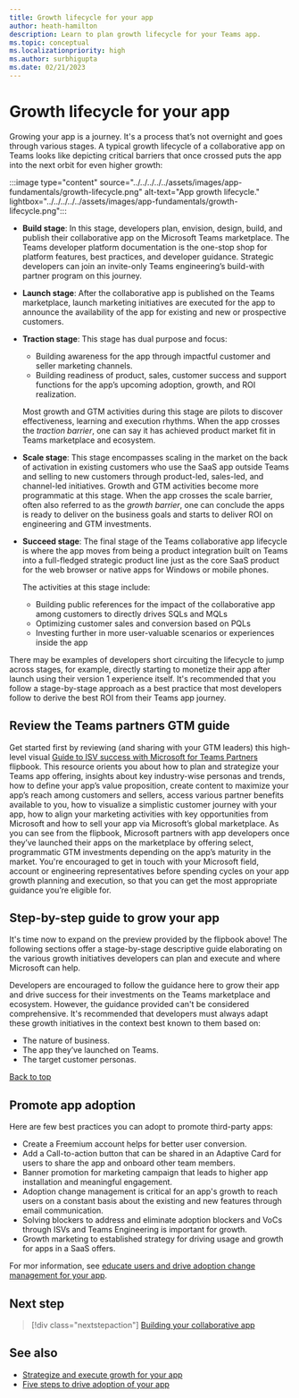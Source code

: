 ```yaml
---
title: Growth lifecycle for your app
author: heath-hamilton
description: Learn to plan growth lifecycle for your Teams app.
ms.topic: conceptual
ms.localizationpriority: high
ms.author: surbhigupta
ms.date: 02/21/2023
---
```


# Growth lifecycle for your app

Growing your app is a journey. It's a process that’s not overnight and goes through various stages. A typical growth lifecycle of a collaborative app on Teams looks like depicting critical barriers that once crossed puts the app into the next orbit for even higher growth:

:::image type="content" source="../../../../../assets/images/app-fundamentals/growth-lifecycle.png" alt-text="App growth lifecycle." lightbox="../../../../../assets/images/app-fundamentals/growth-lifecycle.png":::

- **Build stage**: In this stage, developers plan, envision, design, build, and publish their collaborative app on the Microsoft Teams marketplace. The Teams developer platform documentation is the one-stop shop for platform features, best practices, and developer guidance. Strategic developers can join an invite-only Teams engineering’s build-with partner program on this journey.

- **Launch stage**: After the collaborative app is published on the Teams marketplace, launch marketing initiatives are executed for the app to announce the availability of the app for existing and new or prospective customers.

- **Traction stage**: This stage has dual purpose and focus:

  - Building awareness for the app through impactful customer and seller marketing channels.
  - Building readiness of product, sales, customer success and support functions for the app’s upcoming adoption, growth, and ROI realization.

  Most growth and GTM activities during this stage are pilots to discover effectiveness, learning and execution rhythms. When the app crosses the *traction barrier*, one can say it has achieved product market fit in Teams marketplace and ecosystem.

- **Scale stage**: This stage encompasses scaling in the market on the back of activation in existing customers who use the SaaS app outside Teams and selling to new customers through product-led, sales-led, and channel-led initiatives. Growth and GTM activities become more programmatic at this stage. When the app crosses the scale barrier, often also referred to as the *growth barrier*, one can conclude the apps is ready to deliver on the business goals and starts to deliver ROI on engineering and GTM investments.

- **Succeed stage**: The final stage of the Teams collaborative app lifecycle is where the app moves from being a product integration built on Teams into a full-fledged strategic product line just as the core SaaS product for the web browser or native apps for Windows or mobile phones.

  The activities at this stage include:

  - Building public references for the impact of the collaborative app among customers to directly drives SQLs and MQLs
  - Optimizing customer sales and conversion based on PQLs
  - Investing further in more user-valuable scenarios or experiences inside the app

There may be examples of developers short circuiting the lifecycle to jump across stages, for example, directly starting to monetize their app after launch using their version 1 experience itself. It's recommended that you follow a stage-by-stage approach as a best practice that most developers follow to derive the best ROI from their Teams app journey.

## Review the Teams partners GTM guide

Get started first by reviewing (and sharing with your GTM leaders) this high-level visual [Guide to ISV success with Microsoft for Teams Partners](https://aka.ms/teamsappsGTMguide) flipbook. This resource orients you about how to plan and strategize your Teams app offering, insights about key industry-wise personas and trends, how to define your app’s value proposition, create content to maximize your app’s reach among customers and sellers, access various partner benefits available to you, how to visualize a simplistic customer journey with your app, how to align your marketing activities with key opportunities from Microsoft and how to sell your app via Microsoft’s global marketplace. As you can see from the flipbook, Microsoft partners with app developers once they’ve launched their apps on the marketplace by offering select, programmatic GTM investments depending on the app’s maturity in the market. You're encouraged to get in touch with your Microsoft field, account or engineering representatives before spending cycles on your app growth planning and execution, so that you can get the most appropriate guidance you’re eligible for.

## Step-by-step guide to grow your app

It's time now to expand on the preview provided by the flipbook above! The following sections offer a stage-by-stage  descriptive guide elaborating on the various growth initiatives developers can plan and execute and where Microsoft can help.

Developers are encouraged to follow the guidance here to grow their app and drive success for their investments on the Teams marketplace and ecosystem. However, the guidance provided can't be considered comprehensive. It's recommended that developers must always adapt these growth initiatives in the context best known to them based on:

- The nature of business.
- The app they’ve launched on Teams.
- The target customer personas.

<!--
You can plan your app's growth through the app lifecycle:

- [Build your collaborative app](build-app.md)
- [Launch your collaborative app](launch-app.md)
- [Gain traction for your collaborative app in the market](gain-traction.md)
- [Scale your collaborative app](scale-app.md)
- [Succeed with your collaborative app](succeed.md)
-->

[Back to top](#growth-lifecycle-for-your-app)

## Promote app adoption

Here are few best practices you can adopt to promote third-party apps:

- Create a Freemium account helps for better user conversion.
- Add a Call-to-action button that can be shared in an Adaptive Card for users to share the app and onboard other team members.
- Banner promotion for marketing campaign that leads to higher app installation and meaningful engagement.
- Adoption change management is critical for an app's growth to reach users on a constant basis about the existing and new features through email communication.
- Solving blockers to address and eliminate adoption blockers and VoCs through ISVs and Teams Engineering is important for growth.
- Growth marketing to established strategy for driving usage and growth for apps in a SaaS offers.

For mor information, see [educate users and drive adoption change management for your app](../../../../promote-app-adoption.md#step-3-educate-users-and-drive-adoption-change-management-for-your-app).

## Next step

> [!div class="nextstepaction"]
> [Building your collaborative app](build-app.md)

## See also

- [Strategize and execute growth for your app](overview-app-growth.md)
- [Five steps to drive adoption of your app](../../../../../promote-app-adoption.md)

<!--
### Building your collaborative app

Let’s briefly go over what initiatives are the most impactful during the build stage.

#### What should you as a developer do during the Build stage?

- Alignment on business drivers, success metrics and path to liquidity for your collaborative app.
- Commitment to build a high-quality and sticky collaborative app on Teams and monetize the app via transactable SaaS subscriptions on the marketplace.
- Adherence to platform fundamentals and collaboration apps design principles.
- Executive commit for multi-quarter app roadmap and GTM investments.
- Identification of and agreement with pilot customers to get feedback on the app and adopt once published.

#### Where can Microsoft help?

- Access to proven best practices to build a differentiated, collaborative Teams app.
- In-depth developer documentation with elaborate platform features to build a high quality app.
- White gloved PM, dev, design support from Teams Engineering for strategic developers through the invite-only build-with partner program.
- Support for customer inclusive app design and development for strategic developers through the invite-only build-with partner program.

### Launching your collaborative app

By now you're aware that the core focus at this stage is to announce the availability of the app for existing and new customers. Here’s a rundown of various initiatives and growth levers at your disposal:

#### What should you as a developer do during the Launch stage?

- **Invest strategically into your Microsoft Teams Store listing, landing page and documentation**

    Make sure you’ve links to your Teams app handy for use in your landing page, documentation, marketing materials and so on Refer here: Promote your app on another site to fetch the link to your app inside the Teams in-product marketplace. For AppSource link, head over to Microsoft AppSource and search for your app in the search box. Pick the URL from the browser’s address bar.

    | Growth Lever | Recommendation | Resources and examples for inspiration |
    | --- | --- | --- |
    | Teams Store listing | This is the description and metadata that appears on the public Teams marketplace and is the most important piece of text that conveys what your app can do and the value users can derive out of it. The Teams Store listing appears within the Teams Store in Teams clients as well as on the AppSource public marketplace on the web. Here’s some key guidance: <br> • Call out specifically what your app can do inside Teams vs focusing on your core SaaS product. Users are hiring your app to do a job in Teams, not in your web SaaS app for the browser or native mobile clients and want to certain it can deliver value inside Teams. It will be awesome if you can call out the degree of overlap in terms of supported scenarios between your core SaaS product and Teams app. <br> • Use bullet points and emojis to break the wall of text and achieve better readability <br> • Include screenshots in your listing that show the app’s experience and underscore the user value inside Teams. <br> • Include a video in your listing that shows the app’s experience inside Teams. Generic, marketing videos that talk about the user problem your app is solving or one that simply gives an overview of your entire SaaS product aren't meaningful, don’t convince the user to install your app and often set inaccurate user expectations leading to dissatisfaction. <br> • Make sure to include links to public references and success stories to build trust that your Teams app has already benefited customers. This will instill confidence in new customers looking to acquire or try your app. | Your Teams Store listing must meet the validation guidelines and Teams marketplace policies to be published. <br> Detailed guide for optimizing your Teams Store listing is here: Chapter 2 in Best Practices Guide <br> See Teams Store listings of Polly, Zoho, Atlassian and so on |
    | Landing page | This is the landing page for your app hosted on your website. You can use this page to talk about your Teams app in full detail – the value delivered inside Teams, personas targeted, key scenarios, details of subscription or pricing, customer testimonials and so on You can use this page to receive traffic from your core SaaS product or periodic digital or social campaigns. Here’s some key guidance: <br> • As you’ve built a collaborative app inside Teams, avoid labelling this as a “Teams integration” page and linking it under the “Integrations” section in your website header, navigation menu or footer. <br> • Your Teams collaborative app deserves a top-level link in your website header, navigation menu or footer. Make it easy to discover – more traffic is the first step to increased acquisition. <br> • Use the recommended Teams Store CTA arts on multiple places on this page prominently to direct users to acquire your app. <br> • Include beautiful video, animated gifs and artful screenshots of your real Teams app on this page for an impactful storytelling. Your goal should be to get everyone who lands on this page to try out your Teams app immediately. <br> • Make sure to include links to public references and success stories to build trust that your Teams app has already benefited customers. <br> • It’s a good practice to include a FAQ section where users can quickly find answers to their most common queries related to your Teams app for example, scenarios, features, any additional cost or pricing, which SaaS subscription plans of yours support the Teams app and so on <br> • Include download links to on-demand webinars or sign-up links to scheduled trainings or webinars or events for your Teams app on this page. Remember these are all valuable marketing qualified leads for your app. <br> • Include a section on this page to collect user feedback about the Teams app including new feature asks. You can also use the landing page to frequently showcase the planned roadmap for your Teams app and upcoming features that can be upvoted or downvoted against by users. <br> • This page must link to public pages as well as host downloadable copies of various bills of materials for your Teams app (see bill of materials section later on this page) that is, Technical solution datasheets, Teams app one-pager, IT admin guides, end-user facing app usage guides and so on <br> • Your detailed public Support or documentation page for the Teams app (see Documentation section below) must also be prominently discoverable on this page as users typically stumble upon the app’s landing page via search results. <br> • Add a link to this page in your core SaaS product (for example, web app, native mobile apps) and from periodic digital or social campaigns targeted at users who may be using Teams. <br> • You have a support chatbot available on your website to help visitors find the right information or get human assistance sooner, make sure to deploy and tune the same for visitors coming to this page for your Teams app. | Detailed guide for your website landing page is here: Chapter 3 in Best Practices Guide <br> You must use the following badge on your landing page to direct users to acquire your app from AppSource or the Teams in-client marketplace: <br> :::image type="content" source="../../../assets/images/app-fundamentals/app-badge.png" alt-text="Badge to acquire app from AppSource or Teams in-client marketplace."::: <br> See good examples of landing pages from Polly, Zoho, Atlassian and so on |
    | Documentation | Coinciding with your Teams app going live, you must ensure the following public documentation hosted on your website: <br> 1. Support page for Teams collaborative app: This page must contain any setup and configuration instructions required for the Teams app in your SaaS backend, app rollout and governance guidelines for IT admins, troubleshooting steps and so on for both IT admins and users if or when they run into specific problems, support FAQs, how to raise support requests for your Teams app, SLAs promised and so on Include links to download your app’s technical solution datasheet and IT admin facing guides on this page as well. <br> 2. Usage guide for Teams collaborative app: This is a highly recommended page to handhold new users in getting started with your app. It’s an opportunity to show how users can immediately get value by using your app inside Teams. Include links to download the Teams app one-pager and tend-user facing app usage guides on this page as well. We highly recommend adding a Share to Teams button on this page so that users who found this resource helpful can easily share this with their colleagues. | See good examples of support pages from Polly, Zoho, Atlassian and so on <br> See good examples of additional documentation pages from Wrike, Slido and so on |

- **New social media posts announcing the Teams collaborative app**

    You can generate interest from both existing and new customers as well as drive traffic to your app‘s landing page or directly to the app’s listing in Teams Marketplace through social media posts and paid campaigns executed on your social channels. Don’t forget to include media such as a video or an animated gif in your post to make it rich and interactive. Tag @M365 and @MicrosoftTeamsi in your posts as well as use the hashtags #Teamsapps, #MicrosoftTeams, #TeamsISV throughout the year in social media posts for your collaborative app to extend exposure and flag Microsoft’s social team for a potential retweet.

    :::row:::
        :::column span="3":::
            Connect with the Microsoft 365 ISV Benefits Service Desk to seek guidance for your social media campaign, possible collaboration with Microsoft for execution and the success metrics you should measure for example, number of views or clicks on your social posts, number of visitors on your landing page, number of MQLs generated on the landing page, number of visitors to the app’s listing in marketplace, number of Teams app installs post launch and so on.
        :::column-end:::
        :::column span="":::

            :::image type="content" source="../../../assets/images/app-fundamentals/social-media-posts.png" alt-text="Social media posts":::

        :::column-end:::
    :::row-end:::

- **Public blog post announcing the new Teams app**

    Blog posts help communicate the value of your app and its integration with Microsoft Teams to your audience. Use your blog to introduce your Teams app, how to use it and communicate the value prop for your users including use cases, scenarios, customer stories. Include logos, animated gifs, screenshots, quotes, URLs, and information pertinent to promoting your app.

    > [!NOTE]
    > When using your blog channel to drive press or media coverage or to request Microsoft quotes, please refer to Microsoft’s Press Release guidelines for reviews (see the press release section). Example blog posts: Wrike, Adobe Creative Cloud, MeisterTask, MindMeister, Workday.

- **Press Release announcing the new Teams app**

    Use PRs to publicly announce the application you've built and your collaboration with Microsoft. Note that press releases and quotes must be reviewed by Microsoft representatives. Connect with the Microsoft 365 ISV Benefits Service Desk to avail of the service to review your press release draft and get a quote from Microsoft. Once you publicly post your press release, evangelize through other channels. Microsoft doesn't post partner press releases. Example press releases.

- **Banners in web SaaS app to announce the new Teams app**

    :::row:::
        :::column span="3":::
            Include in-product CTAs prominently in your web SaaS product to let users know about your new or updated Teams collaborative app. You can leverage transient banners, notifications bar, what’s new notifications inside the SaaS product’s UI for all users or push notifications to relevant users such as those belonging to your customer organizations who use Microsoft 365. The banner or notification CTA can direct users to your app‘s landing page or directly to the app’s listing in Teams Marketplace.
        :::column-end:::
        :::column span="":::
            :::image type="content" source="../../../assets/images/app-fundamentals/in-product-banner.png" alt-text="In-product banner":::
        :::column-end:::
    :::row-end:::
 
- **Free and extended trials for new Teams users**

    Since your goal at this stage is to achieve product-market fit for your app, it’s critical to learn how users are perceiving your new app and if they’re getting the intended value by using the app. If not already done for your core SaaS product, offer free trials to users who sign up for your app (and SaaS service) through the Teams channel. If you already offer trials for your SaaS product and your standard free trial period is 15 days, consider extending the trial period for Teams users to 30-60 days. Given you’ve built your Teams app for collaborative use cases, you'll naturally want trial users to invite their colleagues as well to use your app in shared context inside Teams. An extended trial facilitates collaborative evaluation of your app and increases the likelihood of these users converting to paid and sticky customers.

- **Launch offers and promotions to acquire users for Teams app**

    To acquire new customers for your Teams collaborative app, consider offering a little extra incentive to Teams users over and above what’s available for your core SaaS product.

    :::row:::
        :::column span="3":::
            If your app requires paid subscriptions, consider offering launch period discounts. Even promotions such as 1:1 product demos, customer success consultations, invite-only webinars, trainings for the entire business unit or team using your Teams app can go a long way to differentiate your app and accelerate customer acquisition. If you've already listed your transactable SaaS subscriptions for the Teams app in the marketplace, make sure to price them at a discount to encourage users to purchase your offer directly from the Teams marketplace.
        :::column-end:::
        :::column span="":::
            :::image type="content" source="../../../assets/images/app-fundamentals/trials-store-listing.png" alt-text="free or extended trials in Teams Store listing and FRE flow.":::
        :::column-end:::
    :::row-end:::

- **Announce Teams app to your entire customer base**

    The first time your Teams app goes live on the marketplace as well as for major subsequent updates, consider outreach to your entire customer base announcing the availability of the app. While social media posts, public blog post and press releases are for the entire world audience, to-customer emails are the best channel to drive awareness about your app within existing customer organizations. Make sure to introduce your Teams app, how to use it and communicate the value prop for your users very briefly including use cases, scenarios, customer stories via animated gifs, screenshots, quotes, and CTAs to your app’s public landing page and install links to the Teams marketplace for those willing to get started immediately.

- **App Bill of Materials: Pitch deck, value prop, demo, datasheets, and so on**

    :::row:::
        :::column span="":::
        :::image type="content" source="../../../assets/images/app-fundamentals/app-bill-a.png" alt-text="App bill material":::
        :::column-end:::
        :::column span="3":::
        To help Microsoft’s customer-facing teams talk about your app, we encourage you to develop Go-to-  Market Bill of Materials (GTM BOM) that enable thousands of Microsoft customer-facing personnel to successfully discuss and demonstrate the benefits of your app when meeting with customers.
        :::column-end:::
        :::column span="":::
        :::image type="content" source="../../../assets/images/app-fundamentals/app-bill-b.png" alt-text="App bill of materials":::
        :::column-end:::
    :::row-end:::

    | GTM BOM asset | Description |
    | --- | --- |
    | One-page overview | Provides an overview of what your app does and the core value proposition of using the app inside Microsoft Teams. |
    | Customer pitch deck | A customer-shareable PowerPoint presentation that demonstrates the value of your app integrated within the Microsoft Teams platform. The presentation details the core benefits, features and capabilities of your app and includes a story of a customer successfully using your app. |
    | Demo video | A 60-second video that demonstrates the features of your app and how it adds value to your customer. |
    | Global contacts list | A list of contacts within your organization across regions that Microsoft customer success, sales and engineering teams can engage to facilitate app deployment and onboard new customers. |
    | Customer success story | A one-page PowerPoint slide that shares how a customer is successfully using your app in Microsoft Teams and the benefit they're receiving from it. |
    | Customer support for end users and IT Admins | An overview of how customers can get support for any issues they encounter using your integrated Microsoft Teams app. |
    | IT Admin - App Config and Rollout Guide | A guide for IT admins of customer organizations to configure and rollout the integrated Microsoft Teams app for their users. |
    | End User - Getting Started and Usage Guide | A guide for end users on how to get signed in and use the features of your integrated Microsoft Teams app. |
    | Technical solution datasheet | Provides an overview of the architecture, APIs, data handling and compliance aspects of your Teams app. This document is helpful for IT admins as well as  Microsoft sales and customer success engineers when rolling out an overall solution into a customer’s organization. |
    | Adoption templates (emails, flyers) | An email both your customers and Microsoft’s customer-facing employees can use to drive awareness of your app within the customer organization. |

#### Where can Microsoft help?

- **Support for launch content asset development**: Connect with the Microsoft 365 ISV Benefits Service Desk and request access to co-branded marketing templates and branding guidance for use in your Microsoft Teams marketing activities. Review the template(s) or guidance provided and upload your drafted GTM BOM asset(s) and request form(s) to your custom SharePoint folder for Microsoft to distribute internally.
- **Teams Store listing optimization**: Improve your solution listing in Teams marketplace
- Teams Store marketing toolkit - Apply best practices and leverage templated campaign collateral to customize marketing for your Teams app
- **Partner press release and blog content review**: Publicly announce your Teams app by leveraging this service to review of a press release you draft and get a quote from a Microsoft representative.
- **Amplify partner press release and blog on social**: Microsoft can help Teams customers gain awareness of your new or updated collaborative app by including your app in the Commercial Marketplace “What’s New” blog as well as amplifying your blog or PR on social channels.
- **Microsoft Teams TechCommunity Blog Post**: Get in touch with your Microsoft field, account, or engineering representatives to discuss the possibility of publishing a dedicated blog post on Teams blog such as this.
- **Features placements in AppSource and the Teams in-product Teams Store**: Get in touch with your Microsoft field, account, or engineering representatives or connect with the Microsoft 365 ISV Benefits Service Desk to feature your app in AppSource and or or the Teams in-client Teams Store merchandising sections. Please note that the Teams Store editorial team determines the prominence and location of an app within the editorial sections such as promo banner on the Teams Store based on ranking parameters described here.
- **Co-present in Teams app-focused public webinars hosted by you**: Get in touch with your Microsoft field, account, or engineering representatives to request their participation in to-customer webinars you’re planning to announce and evangelize your Teams collaborative app.

### Gaining traction for your collaborative app in the market

As a reminder, you’ll now want to gain mindshare for your collaborative app among top customers and build readiness to scale adoption, growth and start realizing return on investment. Here are the various initiatives and growth levers at your disposal:

#### What should you as a developer do during the Traction stage?

- **Upskill Customer Success team on your new Teams app**:

    Your collaborative app for Teams is just another product line or channel for your customers to use your SaaS service and hence, training your customer success personnel on the Teams app, especially how to get customers started with the app, high value scenarios and use cases, how to get the most out of the app and so on is of critical importance. For new customers who use Microsoft 365, your customer success team must lead the conversations with your Teams collaborative app as it will offer unique, differentiated value to users through collaborative workflows beyond the high value scenarios powered by your core SaaS product. For existing customers who use Microsoft 365, your customer success team must immediately set up time to introduce your new Teams app to these customers, demo the experience and then work out a plan to activate these overlapping customers on Teams. To achieve product-led growth, you must strategically upskill your customer success teams to access and monitor product acquisition, engagement, task completion and value realization metrics or milestone for customers using your collaborative Teams app to perform outreach and intervention at the right time to assist users in their journey with your app. Also establish a process to channel customer feedback from this team to inform roadmap planning and growth experimentation for your Teams app. It will be a good idea to have your customer success team conversant in day-to-day usage of Microsoft Teams and up to speed with all topics in the Teams admin-facing public documentation sections “Third-party apps in Microsoft Teams” and “Admin controls to govern apps” since your customers will need this expertise.

- **Upskill Customer Support staff on new Teams app**:

    Similar to Customer Success teams, it's imperative to train your customer support team on the Teams app, frequent user scenarios, common queries, guidance w.r.t. troubleshooting, any pre-configuration required, app rollout and governance of the Teams app in customer organizations. Your support team may get fairly nuanced queries about your app in Teams and to continue delivering a delightful experience for your customers, you must ensure the team has basic understanding of Microsoft Teams, Teams apps in general, nuances about your Teams collaborative app, security, compliance and permissions for your Teams app, app management and governance features in Teams among other things. It will be a good idea to have a support team that’s conversant in day-to-day usage of Microsoft Teams and is up to speed with all topics in the Teams admin-facing public documentation sections “Third-party apps in Microsoft Teams” and “Admin controls to govern apps” as your customers will need this expertise.

- **Showcase Teams app in your annual customer conference**:

    Your own flagship annual customer or partner conference is the perfect opportunity to announce and showcase your new or updated Teams collaborative app to the world and get immediate traction going. Get in touch with your Microsoft field, account, or engineering representatives to request their participation in to-customer webinars you’re planning to announce and evangelize your Teams collaborative app.

- **Drive awareness of the app in select customer orgs**:

    While at the launch stage you’d announced the availability of your new Teams app to the entire customer base, it’s time to build traction by going targeted. Identify a shorter list of existing customers of your SaaS product who use Microsoft 365 and then drive awareness among these customers through your customer success team. Your customer success team must set up time to introduce your new Teams app to these customers, demo the experience and then work out a plan to activate these overlapping customers on Teams. These activation motions will allow your customer success and customer support teams to learn how to drive programmatic adoption, tackle common customer queries and build real-world expertise on the Teams app.
- **App activation in pre-identified pilot Teams customers**:

    Before shipping the Teams app on the marketplace, you would have identified 3-5 pilot customers with whom you reviewed the envisioned app scenarios and design mocks to build confidence towards the product you’re building. It’s now time to leverage your customer success team to activate those select 3-5 customers. This won't only lead towards product-market fit but also serve as a source of rich customer feedback to improve the app in future versions.

- **Share overlapping customer orgs to plan co-activation**:

    For large, strategic enterprise customers that use your SaaS product as well as Microsoft Teams, Microsoft’s customer-facing resources can partner with your sales and customer success teams to drive co-activation of your app in the customer organization. Note that Microsoft evaluates co-activation opportunities for apps based on customer interest, adoption opportunity (sold seat size in customer account) and so on among other criteria. Get in touch with your Microsoft field, account, or engineering representatives to request potential, co-activation of your Teams collaborative app in strategic enterprise customer accounts.

- **Commerce transact integration to make your Teams app monetization-ready**:

    One of the goals of the Traction stage is to build readiness for future adoption and ROI realization from your collaborative Teams app. Once you start seeing sticky adoption and positive feedback for your collaborative app among the pilot and significant customers, you can begin planning monetization for your app on the Teams marketplace. Get started here.

- **M365 Certification to make Teams app enterprise-ready**:

    The Microsoft 365 Certification is designed to show customers that your collaborative app has been vetted against controls derived from leading industry-standard frameworks and that strong security, privacy and compliance practices are in place to protect customer data when the app is in use. Since most Teams customers are large enterprises, having your app M365 certified aids in building trust with the IT admins (see how here) as well as result in smoother, faster adoption in customer organizations. Find more here.

- **Drive traffic from web SaaS app: “Use in Teams” CTA and “Share to Teams”**:

    While during the launch stage, you leveraged transient banners, notifications bar, what’s new notifications inside the SaaS product’s UI for all users to announce your Teams app. It’s time now to nudge users who may be using Microsoft Teams to start using your collaborative app for scenarios that are better together in Teams vs your core web SaaS experience.

    :::row:::
        :::column span="3":::
            Surface deeplinks within your browser-based web SaaS experience to transport users to specific views inside your Teams app (for example, personal app, tabs, conversational bot or meeting extensions with shared meeting stage or in-meeting tab) and implement the highly recommended Share to Teams control within your browser-based web SaaS experience to enable users to share and start collaborating around a content or object from your SaaS product inside Teams with their colleagues.
        :::column-end:::
        :::column span="":::
            :::image type="content" source="../../../assets/images/app-fundamentals/drive-traffic-saas-app.png" alt-text="Drive traffic from your SaaS app.":::
        :::column-end:::
    :::row-end:::

    To get maximum ROI, surface these nudges contextually for scenarios which are inherently collaborative over chat or in meetings as those are best delivered inside Microsoft Teams through your app.

#### Where can Microsoft help?

- **Teams Store merchandising: Editorial Articles**: The Teams Store editorial team curates editorial sections on the in-product Teams Store based on various ranking parameters.

    :::row:::
        :::column span="3":::
            Editorial articles provide a list of app suggestions to users within the Teams Store that meet specific scenario objectives with a clear call-to-action to install the app while reading the article. Get in touch with your Microsoft field, account or engineering representatives or connect with the Microsoft 365 ISV Benefits Service Desk to feature your app in these Editorial Articles.
        :::column-end:::
        :::column span="":::
            :::image type="content" source="../../../assets/images/app-fundamentals/editorial-articles.png" alt-text="Editorial articles.":::
        :::column-end:::
    :::row-end:::

- **On-demand access to digital marketing content**: Digital Marketing Content OnDemand service provides go-to-market content in fresh weekly campaigns at no cost to Microsoft partners. Unlock expertise that can drive customer engagement and elevate your business. Connect your social media accounts and email lists to select, customize, and share content with automatic updates that push to your company’s social media accounts or send direct email communication to customers.
- **Joint webinar to existing and new target customers**: Participate in a joint webinar with Microsoft and other partners to showcase the value of your Teams collaborative app to customers. You can connect with the Microsoft 365 ISV Benefits Service Desk to find opportunities and execute.
- **Include app in Microsoft-run digital campaigns**: Highlight your Microsoft Teams app in a Microsoft-led digital campaign based on specific industries or contemporary themes for example, hybrid work. You can connect with the Microsoft 365 ISV Benefits Service Desk to find opportunities and execute.
- **App availability shared internally with field and CPMs**: Drive awareness of your published Microsoft Teams app to the customer-facing roles within Microsoft such as the field or Teams Engineering’s customer PMs. Get in touch with your Microsoft field, account or engineering representatives or connect with the Microsoft 365 ISV Benefits Service Desk to make use of this opportunity. Please note that Go-to-Market Bill of Materials (GTM BOM) for your app is a pre-requisite for this.
- **Engineering support for app monetization in Teams marketplace**: Strategic developers who are part of the invite-only Teams engineering’s build-with partner program get access to robust technical guidance and best practices from engineering to build transact SaaS and new, pilot features to improve the purchase funnel for their apps. You can also unlock additional GTM benefits and CSP channel partnership programs for early-bird apps with live transact SaaS offers.
- **Share best practices for customer app rollout and activation**: Strategic developers who are part of the invite-only Teams engineering’s build-with partner program get access to several time- and market-tested best practices to drive faster adoption of your collaborative app in customers. Do not forget to upskill using the Teams admin-facing public documentation sections “Third-party apps in Microsoft Teams” and “Admin controls to govern apps” to aid during app rollout, activation, and governance.
- **Invite to present in internal platform growth forums**: Get in touch with your Microsoft field, account, or engineering representatives to feature in invite-only collaborative app growth forums where you can showcase your app to customer-facing teams within Microsoft, train them on value proposition and high value scenarios and so on to have impactful conversations with existing or new prospective customers for your app.

### Scaling your collaborative app

To reiterate, this stage is all about putting learnings from previous ad-hoc, pilot motions to use in programmatically activating existing customers and selling to new customers via all possible initiatives. The following growth levers are pertinent at this stage:

#### What should you as a developer do during the Scale stage?

- **Become CSP channel ready for the Teams app**:

    Listing your SaaS subscriptions on the Teams marketplace gives you access to 90,000+ reseller partners (called cloud solution providers or CSPs) around the world who already manage a significant customer install base. You can scale your business through this channel without making a full investment in solutions, experts, salesforce, and events - but instead get to market faster and at exponential scale compared to selling solely through your own sales motions. To scale your app, become CSP channel ready (see here: CSP Channel Readiness Guide for Teams app ISVs). Once your app becomes CSP ready, it will get featured on this landing page to appear in Teams apps that have become CSP Channel Ready public handbook.

- **Onboard CSP resellers to extend app’s sales reach**:

    Once you become CSP channel ready by completing the pre-requisites detailed here, browse through the CSP list on the Partner Center to find resellers you can get in touch with to negotiate a partnership. You can find detailed partner profile information in the Partner Center or using the public partner finder on AppSource.

- **Tailor SaaS offers for customers and CSP resellers**:

    Teams marketplace allows you to create private offers that is, time-bound pricing of your SaaS subscription for Teams app with customized, pre-negotiated terms for CSPs. You can also create private plans for targeted customers to offer negotiated pricing. Help your sales team secure large new customer deals leading with your Teams collaborative app and offering private pricing to your customers via the Teams marketplace – leaving tax remittance, payments, and subscription billing to Microsoft.

- **Digital webinars for existing customers and new prospects**:

    Host digital webinars at regular cadences to showcase the value of your Microsoft Teams app to customers. Your customer success team and pre-sales or sales team must funnel relevant existing customers and new prospects as leads to target these webinar invitations to. Make sure to include the links to sign-up for these webinars on your app’s landing page on your website and also in your Teams Store listing to attract new, exploratory users who may be interested in learning more about the app. Get in touch with your Microsoft field, account or engineering representatives to request their participation in hero instances of these to-customer webinars.

- **Digital ad campaigns to target customers for app install and use**:

    Generate interest from new customer accounts and drive traffic to your collaborative app listing in Teams marketplace with paid media campaigns executed on your social channels. Connect with the Microsoft 365 ISV Benefits Service Desk to seek guidance for your digital campaign, identify target customer accounts and personas, collaboration on paid media plan, possible budget funding and agreeing on the success metrics you should measure for example, click through rate, cost per click, # of clicks, no. of MQLs generated on the landing page, # of visitors to the app’s listing in marketplace, resulting # of Teams app installs, and so on.

- **Publish customer demand and app’s impact story**:

    :::row:::
        :::column span="3":::
            Share real customer stories of increased employee productivity by using your collaborative app inside Teams with a 4–5-minute video that can be used for demand generation, digital marketing campaigns or showcased on public pages. Nominate a customer and gain their commitment to participate in the story. Work with the customer on the narrative and be sure to include the benefits derived from your collaborative app, as well as the added productivity gains seen by the customer (quantifiable gains are preferred).
        :::column-end:::
        :::column span="":::
            :::image type="content" source="../../../assets/images/app-fundamentals/customer-story-isv.png" alt-text="Customer story on the landing story of ISV website.":::
        :::column-end:::
    :::row-end:::

    Once developed, you must host one or more of these customer stories prominently on the landing page of the Teams app on your website and promote it via paid, earned media or social media posts to highlight the success of the app.

- **Showcase Teams app in leading industry events**:

    While building traction, you showcased the collaborative app in Teams during your annual customer conference. It’s time to expand the coverage to well-known public industry events where you've a prominent presence or conferences which you sponsor. Your executives can include the Teams app in their keynote or showcase your innovation centre-stage, which is bound to attract both existing and new prospective customers.

- **User re-targeting and re-engagement basis app analytics**:

    :::row:::
        :::column span="3":::
            A core product-led growth initiative, use signals from your app analytics to re-target users who’ve recently engaged with your app in Teams but haven't reached a value realization milestone defined by you. Users who’s not visited your app or churned recently can be re-engaged to bring back to your app.
        :::column-end:::
        :::column span="":::
            :::image type="content" source="../../../assets/images/app-fundamentals/remarket-retarget.png" alt-text="Re-market via emails and re-target using Teams notifications.":::
        :::column-end:::
    :::row-end:::

    Remember, your goal is to get users to frequently experience value by using your collaborative app, so that they can convert to sticky, habitual users and eventually convert into paying customers.

- **Co-activation in mutually identified existing customers**:

    Based on the list you’ve shared with your Microsoft field, account or engineering representatives while building traction, it’s time to execute co-activation and adoption of your collaborative app in customer accounts with significant seat sizes. Your customer success team will play a major driving role in this motion working alongside business decision makers, IT decision makers and end-users that is, employees of the customer organization who are going to use your app inside Teams. Just enabling the app inside Teams won't be enough – instead, adoption and change management practices led by your customer success team through org-wide emailers at regular cadences, flyers, retention campaigns, user trainings, identifying and scaling through app champions in each team and constantly keeping an eye on app usage metrics within the customer’s tenant is required to form a habit among users.

- **Growth hacking via in-product scenario experimentation**:

    Continuously monitor what’s happening inside your collaborative app through analytics and measure the value end-users are obtaining. To positively impact product and business metrics such as # of app installs, activation rate, task completing, new user retention and churn, referrals and so on, a rapid, always-on experimentation work-stream allows byte-sized tweaks to your app experience, resulting in more control and lesser risk compared to monolithic, big changes spaced far apart. Make sure to instrument code and track analytics for your app right from the very first version and have your dedicated Teams app crew or your existing SaaS product growth team of PM, Dev, Design upskilled on Teams platform to take ownership of this work-stream to derive maximum ROI.

#### Where can Microsoft help?

- **Co-activation in mutually identified existing customers**: Note that Microsoft will evaluate co-activation opportunities in large customer accounts based on customer interest, adoption opportunity (sold seat size in customer account) and so on among other criteria.

:::row:::
    :::column span="3":::
        - **Support joint customer success story development** Connect with the Microsoft 365 ISV Benefits Service Desk to seek guidance and execute. You will be able to leverage Microsoft slide templates, customer story intake form, customer interview template, and vendor video production or copy writing services. Introduce the creative team to the customer and facilitate the interviews and review processes until the story is approved by all parties. The Microsoft 365 ISV Benefits team will make sure your customer story is published to the internal Microsoft Teams Platform Resource Library and the Transformed by Teams portal.
    :::column-end:::
    :::column span="":::
        :::image type="content" source="../../../assets/images/app-fundamentals/customer-success-story-1.png" alt-text="Teams customer success story.":::
    :::column-end:::
:::row-end:::

- **Select, area-specific marketing to local Teams customers** Your Microsoft field, account or engineering representatives will reach out to include your collaborative app in specific, local subsidiary-drive GTM opportunities focused on Teams customers located in the subsidiary’s market.
- Best practices for analytics-driven app engagement - Strategic developers who are part of the invite-only Teams engineering’s build-with partner program get access to best practices based on data signals for your app to improve acquisition, activation, engagement, retention and virality of your app on Teams. Teams engineering will bring in PM, UX design and developer support resources to work alongside your crew on the next set of app enhancements.
- **High-touch support for select, joint new customer pitches**: Get in touch with your Microsoft field, account or engineering representatives to discuss potential joint customer pitches. Note that Microsoft will use discretion to partner on such opportunities based on customer interest, adoption opportunity (seat size in prospect customer account) and so on among other criteria.
- **Include app in global outreach to Microsoft sellers**: Expose your solution to Microsoft field sellers and executives through an on-demand webinar featuring your speakers and content. Microsoft will post your on-demand webinar to an internal site and promote it to Microsoft sellers. Share the internal Microsoft on-demand webinar link with your Microsoft contacts as well. Connect with the Microsoft 365 ISV Benefits Service Desk to check eligibility, seek guidance and execute this motion.
- **Host customer roundtables to promote the app**: Participate in a customer roundtable session with Microsoft to highlight the value of your Teams app to customers. Connect with the Microsoft 365 ISV Benefits Service Desk to check eligibility, seek guidance and execute this motion. Subsequently, a Microsoft Marketing Program Manager will reach out to you about participating in a customer roundtable session based on campaign alignment.

### Succeeding with your collaborative app

To wrap up, your collaborative app is now becoming a full-fledged strategic product line similar to your core SaaS product for the web browser or native apps for Windows or mobile phones. To maximize success for your customers and ROI for your business, here are the initiatives and growth levers you must leverage:

#### What should you as a developer do during this final stage?

- **Wider TAM coverage across existing and prospect user base**:

    Continue to increase the usage of your collaborative app on Teams through existing customer activation and new customer acquisition via the Teams marketplace or through sales-led customer deal wins leading with your app.

- **Report and celebrate customer activation, deal wins and revenue**:

    Share notable customer wins, customer success stories and resulting revenue from user acquisition or deal wins attributed to your Teams app with your Microsoft field, account, or engineering representatives so that Microsoft can selectively drive executive visibility for your app and explore any possible GTM or marketing-drive acceleration for your app.

- **Convert PQLs from Teams app into active sales pipeline**:

    A core product-led growth initiative, capture Teams marketplace trials, trials sign-ups coming from your Teams app or freemium users as potential leads to be converted into paying customers. Remember to monitor the usage patterns, user retention and product value experienced by the trial or freemium users to determine which customers ca be converted through sales, customer success or direct product interventions (for example, upsell, upgrade prompts).

- **Convert PQLs from Teams app into active sales pipeline**:

    A core product-led growth initiative, capture Teams marketplace trials, trials sign-ups coming from your Teams app or freemium users as potential leads to be converted into paying customers. Remember to monitor the usage patterns, user retention and product value experienced by the trial or freemium users to determine which customers ca be converted through sales, customer success or direct product interventions (for example, upsell, upgrade prompts).

- **Continuously reduce churn via product and analytics-led insights**:

    Retaining users by providing them a sticky experience is key to growing your Teams app and realizing economic value from your product and GTM investments. Make sure you’ve implemented robust and granular analytics for your Teams app that serves your need to measure when and which users have churned or likely to churn from your app. You can them re-engage and re-target them via outreach channels within or outside your product.

- **Invest in richer and more impactful user scenarios**:

    Innovation, grounded in customer needs, is the key to sustainably grow and succeed with your app on Teams.

    :::row:::
        :::column span="3":::
            Make sure to keep monitoring reviews for your app on the marketplace, user feedback coming from in-product surveys, user behavior insights and app engagement analytics you’ve implemented in your app and customer inputs relayed by your Microsoft field, account, or engineering representatives to continue investing in new scenarios and enhanced user experience for your app. You must also keep an eye on your competitors and other leading SaaS apps in your segment to continuously learn from the market and evolve your app’s strategy and roadmap.
        :::column-end:::
        :::column span="":::
            :::image type="content" source="../../../assets/images/app-fundamentals/feedback-teams-app.png" alt-text="Collect user feedback within the developer’s Teams app through contextual, micro-surveys.":::
        :::column-end:::
    :::row-end:::
    :::row:::
        :::column span="":::
            :::image type="content" source="../../../assets/images/app-fundamentals/app-capability-1.png" alt-text="Teams app capability 1.":::
        :::column-end:::
        :::column span="3":::
            Since Teams marketplace is public, you can leverage your product team can at the minimum leverage the M365 developer tenant to experience other apps. Strategic developers who are part of the invite-only Teams engineering’s build-with partner program can get early access to new and latest cutting-edge collaborative features on Teams app platform - an opportunity for you to deliver unparalleled value to customers as well as leverage global GTM and marketing moments, being an early adopter to showcase new innovation on Teams.
        :::column-end:::
    :::row-end:::

- **Share feedback to enrich the Teams platform**:

    Microsoft Teams app platform is ever-evolving with newer features that provide even more opportunities for developers like you to deliver unique, differentiated and collaborative scenarios of value to customers. Leverage your Microsoft field, account, engineering representatives to share feedback or product ask on Teams platform. You can as well post product feature suggestions here.

- **Share deeper app metrics and data-backed insights**:

    Strategic developers who are part of the invite-only Teams engineering’s build-with partner program can share aggregate-level user engagement and behavioral insights with Microsoft PM and UX design team who, armed with a vast experience or working with app developers and best practices of designing, developing and growing apps on Teams, can collaborate with you on experience enhancements, hypotheses-driven growth experimentation and roadmap planning for your Teams collaborative app.

#### Where can Microsoft help?

:::row:::
    :::column span="3":::
        - **Case Study on Microsoft’s public customers portal**: Impactful case studies of how investing a Teams app resulted in growth for your SaaS business and how customers using your app got impacted can be published on the following customer-facing sites: M365 ISV Benefits Program Success Stories and Customer Stories on Microsoft.com. Connect with your Teams engineering representatives or Microsoft 365 ISV Benefits Service Desk to check eligibility, seek guidance and execute this motion.
    :::column-end:::
    :::column span="":::
        :::image type="content" source="../../../assets/images/app-fundamentals/isv-site-success-story.png" alt-text="Modern work ISV site showing customer success stories.":::
    :::column-end:::
:::row-end:::

- **Expand customer co-activation and joint new pitches**: Microsoft will evaluate co-activation opportunities in large customer accounts based on customer interest, adoption opportunity (sold seat size in customer account) and so on among other criteria. Get in touch with your Microsoft field, account, or engineering representatives to discuss potential joint customer pitches in large customer accounts.
- **Include in Microsoft exec blog or flagship event endorsement**: Get the power of the Microsoft executive team behind your next leadership blog or big event. Review your plans for blogs or events in which you'll be participating. Develop ideas on how a Microsoft executive can help to promote your commercial marketplace offer in a blog or at an event. Reach out to Microsoft 365 ISV Marketing Benefits to request Microsoft executive endorsement, where your eligibility will be checked and subsequently, the team will work with you to find a Microsoft executive (Director level or above) to help endorse your Teams collaborative app available on the marketplace.
- **Share top customer feedback to shape app updates**: Strategic developers who are part of the invite-only Teams engineering’s build-with partner program can learn from Microsoft PM and UX design team about incoming feedback from customers specifically about their collaborative apps or feedback at large about the segment – all of which are great inputs to plan customer-grounded future roadmap of product enhancements.
- **Early access to unreleased Teams Platform features**: Microsoft-offered Developer Preview for Teams is a public program for developers, which provides early access to unreleased features in Microsoft Teams. This allows you to explore and test upcoming features for potential inclusion in your Teams app as well as share feedback about the feature. Strategic developers who are part of the invite-only Teams engineering’s build-with partner program not only get early access to new and latest cutting-edge collaborative features of the Teams platform, but additionally have a direct line to work together with Microsoft engineering to use these features in their apps.
- **Quarterly Business Reviews with ISV for app growth**: Strategic developers who are part of the invite-only Teams engineering’s build-with partner program enjoy the additional benefit of a quarterly rhythm of business with participation from product, engineering, business development and GTM leaderships from Microsoft as well as partner side to take a stock of the app’s growth, resulting business outcomes and jointly agree on next wave of business impact milestones and partnership investments.

Each app in the Teams ecosystem undertakes this journey – in all likelihood, starting from a point solution to becoming a full-fledged collaborative app on Teams. Building, launching, gaining traction, achieving scale, and finally succeeding are phases that help you plan and execute your app’s go-to-market journey resulting in robust growth for your SaaS business on the Teams marketplace.-->
